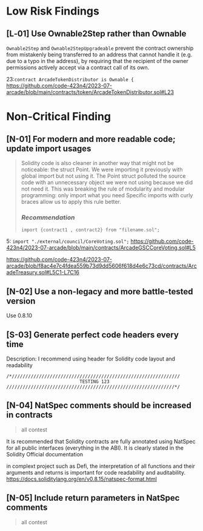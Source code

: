 # Low Risk Findings

## [L‑01] Use Ownable2Step rather than Ownable
`Ownable2Step` and `Ownable2StepUpgradeable` prevent the contract ownership from mistakenly being transferred to an address that cannot handle it (e.g. due to a typo in the address), by requiring that the recipient of the owner permissions actively accept via a contract call of its own.

23:`contract ArcadeTokenDistributor is Ownable {`
https://github.com/code-423n4/2023-07-arcade/blob/main/contracts/token/ArcadeTokenDistributor.sol#L23


# Non-Critical Finding
## [N-01] For modern and more readable code; update import usages

>Solidity code is also cleaner in another way that might not be noticeable: the struct Point. We were importing it previously with global import but not using it. The Point struct polluted the source code with an unnecessary object we were not using because we did not need it.
This was breaking the rule of modularity and modular programming: only import what you need Specific imports with curly braces allow us to apply this rule better.
> ### *Recommendation*
> `import {contract1 , contract2} from "filename.sol";`

5: `import "./external/council/CoreVoting.sol";`
https://github.com/code-423n4/2023-07-arcade/blob/main/contracts/ArcadeGSCCoreVoting.sol#L5

https://github.com/code-423n4/2023-07-arcade/blob/f8ac4e7c4fdea559b73d9dd5606f618d4e6c73cd/contracts/ArcadeTreasury.sol#L5C1-L7C16
## [N-02] Use a non-legacy and more battle-tested version
Use 0.8.10

## [S-03] Generate perfect code headers every time
Description:
I recommend using header for Solidity code layout and readability

```
/*//////////////////////////////////////////////////////////////
                           TESTING 123
//////////////////////////////////////////////////////////////*/
```

## [N-04] NatSpec comments should be increased in contracts
> all contest

It is recommended that Solidity contracts are fully annotated using NatSpec for all public interfaces (everything in the ABI). It is clearly stated in the Solidity Official documentation

in complext project such as Defi, the interpretation of all functions and their arguments and returns is important for code readability and auditability.
https://docs.soliditylang.org/en/v0.8.15/natspec-format.html

## [N-05] Include return parameters in NatSpec comments
> all contest

